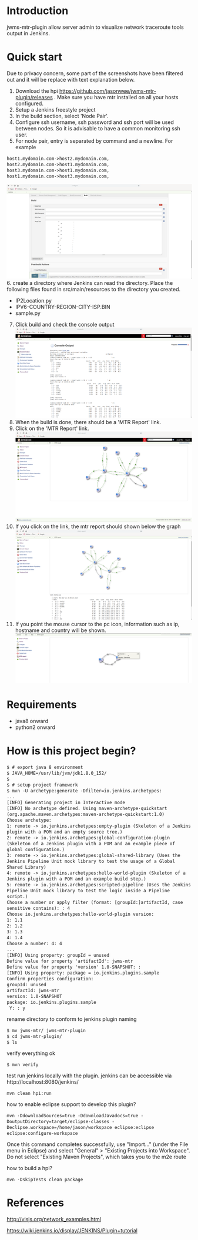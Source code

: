 # Introduction
jwms-mtr-plugin allow server admin to visualize network traceroute tools output in Jenkins.

# Quick start
Due to privacy concern, some part of the screenshots have been filtered out and it will be replace with text explanation below.

1. Download the hpi https://github.com/jasonwee/jwms-mtr-plugin/releases . Make sure you have mtr installed on all your hosts configured.
2. Setup a Jenkins freestyle project
3. In the build section, select 'Node Pair'.
4. Configure ssh username, ssh password and ssh port will be used between nodes. So it is advisable to have a common monitoring ssh user.
5. For node pair, entry is separated by command and a newline. For example
```
host1.mydomain.com->host2.mydomain.com,
host2.mydomain.com->host1.mydomain.com,
host3.mydomain.com->host1.mydomain.com,
host1.mydomain.com->host3.mydomain.com,
```
![configuration](https://raw.githubusercontent.com/jasonwee/jwms-mtr-plugin/master/screenshots/configuration.png "configuration")
6. create a directory where Jenkins can read the directory. Place the following files found in src/main/resources to the directory you created.
  * IP2Location.py
  * IPV6-COUNTRY-REGION-CITY-ISP.BIN
  * sample.py
7. Click build and check the console output
![console output](https://github.com/jasonwee/jwms-mtr-plugin/blob/master/screenshots/console_output.png "console output")
8. When the build is done, there should be a 'MTR Report' link.
9. Click on the 'MTR Report' link.
![mtr report](https://raw.githubusercontent.com/jasonwee/jwms-mtr-plugin/master/screenshots/mtr_report.png "mtr report")
10. If you click on the link, the mtr report should shown below the graph
![mtr report 1](https://raw.githubusercontent.com/jasonwee/jwms-mtr-plugin/master/screenshots/mtr_report_1.png "mtr report 1")
11. If you point the mouse cursor to the pc icon, information such as ip, hostname and country will be shown.
![device info](https://raw.githubusercontent.com/jasonwee/jwms-mtr-plugin/master/screenshots/device_info.png "device info")

# Requirements
* java8 onward
* python2 onward

# How is this project begin?
```
$ # export java 8 environment
$ JAVA_HOME=/usr/lib/jvm/jdk1.8.0_152/
$ 
$ # setup project framework
$ mvn -U archetype:generate -Dfilter=io.jenkins.archetypes:
...
[INFO] Generating project in Interactive mode
[INFO] No archetype defined. Using maven-archetype-quickstart (org.apache.maven.archetypes:maven-archetype-quickstart:1.0)
Choose archetype:
1: remote -> io.jenkins.archetypes:empty-plugin (Skeleton of a Jenkins plugin with a POM and an empty source tree.)
2: remote -> io.jenkins.archetypes:global-configuration-plugin (Skeleton of a Jenkins plugin with a POM and an example piece of global configuration.)
3: remote -> io.jenkins.archetypes:global-shared-library (Uses the Jenkins Pipeline Unit mock library to test the usage of a Global Shared Library)
4: remote -> io.jenkins.archetypes:hello-world-plugin (Skeleton of a Jenkins plugin with a POM and an example build step.)
5: remote -> io.jenkins.archetypes:scripted-pipeline (Uses the Jenkins Pipeline Unit mock library to test the logic inside a Pipeline script.)
Choose a number or apply filter (format: [groupId:]artifactId, case sensitive contains): : 4
Choose io.jenkins.archetypes:hello-world-plugin version: 
1: 1.1
2: 1.2
3: 1.3
4: 1.4
Choose a number: 4: 4
...
[INFO] Using property: groupId = unused
Define value for property 'artifactId': jwms-mtr
Define value for property 'version' 1.0-SNAPSHOT: : 
[INFO] Using property: package = io.jenkins.plugins.sample
Confirm properties configuration:
groupId: unused
artifactId: jwms-mtr
version: 1.0-SNAPSHOT
package: io.jenkins.plugins.sample
 Y: : y
```

rename directory to conform to jenkins plugin naming
```
$ mv jwms-mtr/ jwms-mtr-plugin
$ cd jwms-mtr-plugin/
$ ls
```

verify everything ok
```
$ mvn verify
```


test run jenkins locally with the plugin. jenkins can be accessible via http://localhost:8080/jenkins/
```
mvn clean hpi:run
```

how to enable eclipse support to develop this plugin?
```
mvn -DdownloadSources=true -DdownloadJavadocs=true -DoutputDirectory=target/eclipse-classes -Declipse.workspace=/home/jason/workspace eclipse:eclipse eclipse:configure-workspace
```
Once this command completes successfully, use "Import..." (under the File menu in Eclipse) and select "General" > "Existing Projects into Workspace".
Do not select "Existing Maven Projects", which takes you to the m2e route


how to build a hpi?
```
mvn -DskipTests clean package
```

# References
http://visjs.org/network_examples.html

https://wiki.jenkins.io/display/JENKINS/Plugin+tutorial

